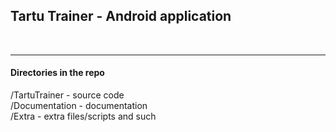 <h2>Tartu Trainer - Android application</h2>
<br />

<hr>
<h4>Directories in the repo</h4>
/TartuTrainer - source code<br />
/Documentation - documentation<br />
/Extra - extra files/scripts and such<br />
